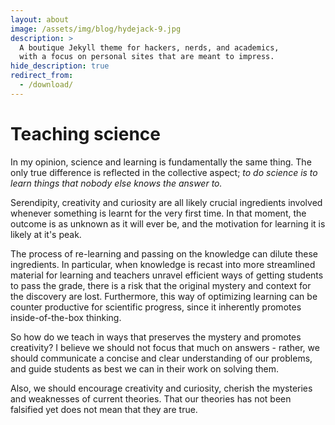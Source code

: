 ```yaml
---
layout: about
image: /assets/img/blog/hydejack-9.jpg
description: >
  A boutique Jekyll theme for hackers, nerds, and academics,
  with a focus on personal sites that are meant to impress.
hide_description: true
redirect_from:
  - /download/
---
```


# Teaching science

In my opinion, science and learning is fundamentally the same thing. The only true difference is reflected in the collective aspect; *to do science is to learn things that nobody else knows the answer to.*

Serendipity, creativity and curiosity are all likely crucial ingredients involved whenever something is learnt for the very first time. In that moment, the outcome is as unknown as it will ever be, and the motivation for learning it is likely at it's peak. 

The process of re-learning and passing on the knowledge can dilute these ingredients. In particular, when knowledge is recast into more streamlined material for learning and teachers unravel efficient ways of getting students to pass the grade, there is a risk that the original mystery and context for the discovery are lost.  Furthermore, this way of optimizing learning can be counter productive for scientific progress, since it inherently promotes inside-of-the-box thinking.

So how do we teach in ways that preserves the mystery and promotes creativity? I believe we should not focus that much on answers - rather, we should communicate a concise and clear understanding of our problems, and guide students as best we can in their work on solving them. 

Also, we should encourage creativity and curiosity, cherish the mysteries and weaknesses of current theories. That our theories has not been falsified yet does not mean that they are true. 

